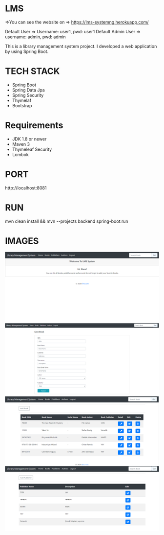 # LMS
=>You can see the website on  => https://lms-systemng.herokuapp.com/

  Default User => Username: user1, pwd: user1
  Default Admin User => username: admin, pwd: admin

This is a library management system project. I developed a web application by using Spring Boot.
# TECH STACK
  - Spring Boot
  - Spring Data Jpa
  - Spring Security
  - Thymelaf
  - Bootstrap

# Requirements
  - JDK 1.8 or newer
  - Maven 3
  - Thymeleaf Security
  - Lombok

# PORT
http://localhost:8081
# RUN
 mvn clean install && mvn --projects backend spring-boot:run


# IMAGES
<img width="720" src="https://github.com/nbaybara/LMS-Spring/blob/master/images/Screenshot_22.png">
<img  width="720" src="https://github.com/nbaybara/LMS-Spring/blob/master/images/Screenshot_25.png">
<img  width="720" src="https://github.com/nbaybara/LMS-Spring/blob/master/images/Screenshot_23.png">
<img  width="720" src="https://github.com/nbaybara/LMS-Spring/blob/master/images/Screenshot_24.png">

